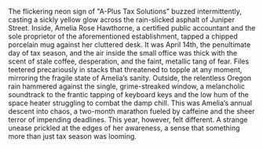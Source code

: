 The flickering neon sign of "A-Plus Tax Solutions" buzzed intermittently, casting a sickly yellow glow across the rain-slicked asphalt of Juniper Street. Inside, Amelia Rose Hawthorne, a certified public accountant and the sole proprietor of the aforementioned establishment, tapped a chipped porcelain mug against her cluttered desk.  It was April 14th, the penultimate day of tax season, and the air inside the small office was thick with the scent of stale coffee, desperation, and the faint, metallic tang of fear.  Files teetered precariously in stacks that threatened to topple at any moment, mirroring the fragile state of Amelia’s sanity.  Outside, the relentless Oregon rain hammered against the single, grime-streaked window, a melancholic soundtrack to the frantic tapping of keyboard keys and the low hum of the space heater struggling to combat the damp chill.  This was Amelia’s annual descent into chaos, a two-month marathon fueled by caffeine and the sheer terror of impending deadlines. This year, however, felt different.  A strange unease prickled at the edges of her awareness, a sense that something more than just tax season was looming.
